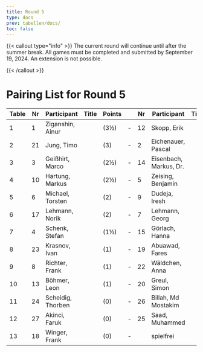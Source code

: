 ```yaml
---
title: Round 5
type: docs
prev: tabellen/docs/
toc: false
---
```


{{< callout type="info" >}}
The current round will continue until after the summer break. All games must be completed and submitted by September 19, 2024. An extension is not possible.

{{< /callout >}}

# Pairing List for Round 5
| Table | Nr | Participant              | Title | Points |   | Nr  | Participant            | Title | Points | Result |
|-------|----|--------------------------|-------|--------|---|-----|------------------------|-------|--------|--------|
| 1     | 1   | Ziganshin, Ainur        |       | (3½)   | - | 12  | Skopp, Erik           |       | (3)    | + - -    |
| 2     | 21  | Jung, Timo              |       | (3)    | - | 2   | Eichenauer, Pascal    |       | (3½)   | -        |
| 3     | 3   | Geißhirt, Marco         |       | (2½)   | - | 14  | Eisenbach, Markus, Dr.|       | (2½)   | -        |
| 4     | 10  | Hartung, Markus         |       | (2½)   | - | 5   | Zeising, Benjamin     |       | (2½)   | 0 - 1    |
| 5     | 6   | Michael, Torsten        |       | (2)    | - | 9   | Dudeja, Iresh         |       | (2)    | -        |
| 6     | 17  | Lehmann, Norik          |       | (2)    | - | 7   | Lehmann, Georg        |       | (2)    | -        |
| 7     | 4   | Schenk, Stefan          |       | (1½)   | - | 15  | Görlach, Hanna        |       | (2)    | 1 - 0    |
| 8     | 23  | Krasnov, Ivan           |       | (1)    | - | 19  | Abuawad, Fares        |       | (1)    | -        |
| 9     | 8   | Richter, Frank          |       | (1)    | - | 22  | Wäldchen, Anna        |       | (1)    | 1 - 0    |
| 10    | 13  | Böhmer, Leon            |       | (1)    | - | 20  | Greul, Simon          |       | (1)    | -        |
| 11    | 24  | Scheidig, Thorben       |       | (0)    | - | 26  | Billah, Md Mostakim   |       | (0)    | -        |
| 12    | 27  | Akinci, Faruk           |       | (0)    | - | 25  | Saad, Muhammed        |       | (0)    | -        |
| 13    | 18  | Winger, Frank           |       | (0)    | - |     | spielfrei             |       | (0)    | + - -    |